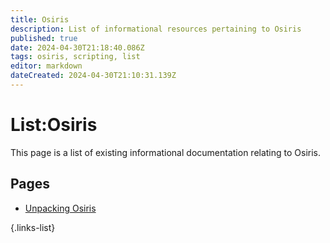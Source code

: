```yaml
---
title: Osiris
description: List of informational resources pertaining to Osiris
published: true
date: 2024-04-30T21:18:40.086Z
tags: osiris, scripting, list
editor: markdown
dateCreated: 2024-04-30T21:10:31.139Z
---
```


# List:Osiris
This page is a list of existing informational documentation relating to Osiris.

## Pages
- [Unpacking Osiris](unpacking-osiris)

{.links-list}